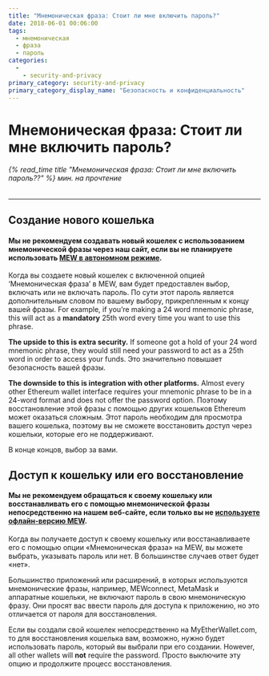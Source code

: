 ```yaml
---
title: "Мнемоническая фраза: Стоит ли мне включить пароль?"
date: 2018-06-01 00:06:00
tags:
  - мнемоническая
  - фраза
  - пароль
categories:
  - 
    - security-and-privacy
primary_category: security-and-privacy
primary_category_display_name: "Безопасность и конфиденциальность"
---
```


# __Мнемоническая фраза: Стоит ли мне включить пароль?__
###### {% read_time title "Мнемоническая фраза: Стоит ли мне включить пароль??" %} мин. на прочтение
***

## __Создание нового кошелька__
#### __Мы не рекомендуем создавать новый кошелек с использованием мнемонической фразы через наш сайт, если вы не планируете использовать [MEW в автономном режиме](/@@@@@@/offline/using-mew-offline).__

Когда вы создаете новый кошелек с включенной опцией ‘Мнемоническая фраза’ в MEW, вам будет предоставлен выбор, включать или не включать пароль. По сути этот пароль является дополнительным словом по вашему выбору, прикрепленным к концу вашей фразы. For example, if you’re making a 24 word mnemonic phrase, this will act as a **mandatory** 25th word every time you want to use this phrase.

**The upside to this is extra security.** If someone got a hold of your 24 word mnemonic phrase, they would still need your password to act as a 25th word in order to access your funds. Это значительно повышает безопасность вашей фразы.

**The downside to this is integration with other platforms.** Almost every other Ethereum wallet interface requires your mnemonic phrase to be in a 24-word format and does not offer the password option. Поэтому восстановление этой фразы с помощью других кошельков Ethereum может оказаться сложным. Этот пароль необходим для просмотра вашего кошелька, поэтому вы не сможете восстановить доступ через кошельки, которые его не поддерживают.

В конце концов, выбор за вами.


## __Доступ к кошельку или его восстановление__
#### __Мы не рекомендуем обращаться к своему кошельку или восстанавливать его с помощью мнемонической фразы непосредственно на нашем веб-сайте, если только вы не [используете офлайн-версию MEW](/@@@@@@/offline/using-mew-offline).__

Когда вы получаете доступ к своему кошельку или восстанавливаете его с помощью опции «Мнемоническая фраза» на MEW, вы можете выбрать, указывать пароль или нет. В большинстве случаев ответ будет «нет».

Большинство приложений или расширений, в которых используются мнемонические фразы, например, MEWconnect, MetaMask и аппаратные кошельки, не включают пароль в свою мнемоническую фразу. Они просят вас ввести пароль для доступа к приложению, но это отличается от пароля для восстановления.

Если вы создали свой кошелек непосредственно на MyEtherWallet.com, то для восстановления кошелька вам, возможно, нужно будет использовать пароль, который вы выбрали при его создании. However, all other wallets will **not** require the password. Просто выключите эту опцию и продолжите процесс восстановления.